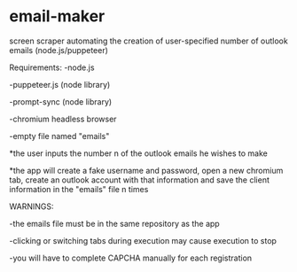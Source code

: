 # email-maker
screen scraper automating the creation of user-specified number of outlook emails (node.js/puppeteer) 

Requirements: 
-node.js

-puppeteer.js (node library)

-prompt-sync (node library)

-chromium headless browser

-empty file named "emails"



*the user inputs the number n of the outlook emails he wishes to make 

*the app will create a fake username and password, open a new  chromium tab, create an outlook account with that information and save the client information in the "emails" file n times

WARNINGS: 

-the emails file must be in the same repository as the app

-clicking or switching tabs during execution may cause execution to stop

-you will have to complete CAPCHA manually for each registration
